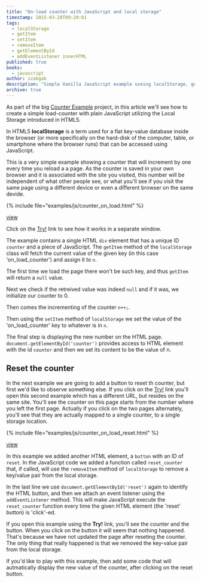 ```yaml
---
title: "On-load counter with JavaScript and local storage"
timestamp: 2015-03-28T09:20:01
tags:
  - localStorage
  - getItem
  - setItem
  - removeItem
  - getElementById
  - addEventListener innerHTML
published: true
books:
  - javascript
author: szabgab
description: "Simple Vanilla JavaScript example useing localStorage, getItem, setItem, getElementById, addEventListener, innerHTML to create a counter."
archive: true
---
```



As part of the big [Counter Example](/counter) project,
in this article we'll see how to create a simple load-counter
with plain JavaScript utilizing the Local Storage introduced in HTML5.


In HTML5 <b>localStorage</b> is a term used for a flat key-value database inside the browser (or more specifically on
the hard-disk of the computer, table, or smartphone where the browser runs) that can be accessed using JavaScript.

This is a very simple example showing a counter that will increment by one every time you reload a a page.
As the counter is saved in your own browser and it is associated with the site you visited, this number will be
independent of what other people see, or what you'll see if you visit the same page using a different device
or even a different browser on the same devide.

{% include file="examples/js/counter_on_load.html" %}

[view](examples/js/counter_on_load.html)

Click on the <a href="/try/examples/js/counter_on_load.html" target="_new">Try!</a> link to see how it works in a separate window.

The example contains a single HTML `div` element that has a unique ID `counter` and a piece of JavaScript.
The `getItem` method of the `localStorage` class will fetch the current value of the given key (in this case 'on_load_counter')
and assign it to `n`.

The first time we load the page there won't be such key, and thus `getItem` will return a `null` value.

Next we check if the retreived value was indeed `null` and if it was, we initialize our counter to 0.

Then comes the incrementing of the counter `n++;`.

Then using the `setItem` method of `localStorage` we set the value of the 'on_load_counter' key to whatever is in `n`.

The final step is displaying the new number on the HTML page.  `document.getElementById('counter')` provides access to HTML
element with the id `counter` and then we set its content to be the value of n.


## Reset the counter

In the next example we are going to add a button to reset th counter, but first we'd like to observe something else.
If you click on the <a href="/try/examples/js/counter_on_load_reset.html" target="_new">Try!</a> link you'll open this second example
which has a different URL, but resides on the same site. You'll see the counter on this page starts from the number where
you left the first page. Actually if you click on the two pages alternately, you'll see that they are actually mapped
to a single counter, to a single storage location.

{% include file="examples/js/counter_on_load_reset.html" %}

[view](examples/js/counter_on_load_reset.html)

In this example we added another HTML element, a `button` with an ID of `reset`.
In the JavaScript code we added a function called `reset_counter` that, if called, will use the `removeItem` method
of `localStorage` to remove a key/value pair from the local storage.

In the last line we use `document.getElementById('reset')` again to identify the HTML button, and then we attach an
event listener using the `addEventListener` method. This will make JavaScript execute the `reset_counter` function 
every time the given HTML element (the 'reset' button) is 'click'-ed.

If you open this example using the <b>Try!</b> link, you'll see the counter and the button. When you click on the button it will
seem that nothing happened. That's because we have not updated the page after reseting the counter. The only thing that really
happened is that we removed the key-value pair from the local storage.

If you'd like to play with this example, then add some code that will autmatically display the new value of the counter, after clicking
on the reset button.


